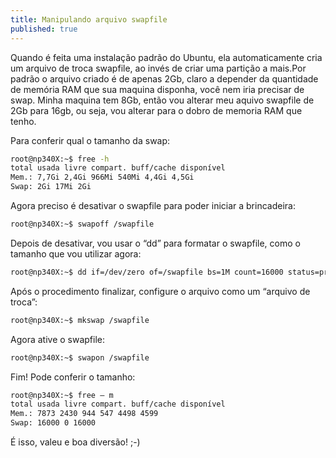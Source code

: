 ```yaml
---
title: Manipulando arquivo swapfile
published: true
---
```


Quando é feita uma instalação padrão do Ubuntu, ela automaticamente cria um arquivo de troca swapfile, ao invés de criar uma partição a mais.Por padrão o arquivo criado é de apenas 2Gb, claro a depender da quantidade de memória RAM que sua maquina disponha, você nem iria precisar de swap. Minha maquina tem 8Gb, então vou alterar meu aquivo swapfile de 2Gb para 16gb, ou seja, vou alterar para o dobro de memoria RAM que tenho.

Para conferir qual o tamanho da swap:

```bash
root@np340X:~$ free -h
total usada livre compart. buff/cache disponível
Mem.: 7,7Gi 2,4Gi 966Mi 540Mi 4,4Gi 4,5Gi
Swap: 2Gi 17Mi 2Gi
```

Agora preciso é desativar o swapfile para poder iniciar a brincadeira:

```bash 
root@np340X:~$ swapoff /swapfile
```

Depois de desativar, vou usar o “dd” para formatar o swapfile, como o tamanho que vou utilizar agora:

```bash
root@np340X:~$ dd if=/dev/zero of=/swapfile bs=1M count=16000 status=progess
```

Após o procedimento finalizar, configure o arquivo como um “arquivo de troca”:

```bash
root@np340X:~$ mkswap /swapfile
```

Agora ative o swapfile:

```bash
root@np340X:~$ swapon /swapfile
```

Fim! Pode conferir o tamanho:

```bash
root@np340X:~$ free – m
total usada livre compart. buff/cache disponível
Mem.: 7873 2430 944 547 4498 4599
Swap: 16000 0 16000
```

É isso, valeu e boa diversão! ;-)